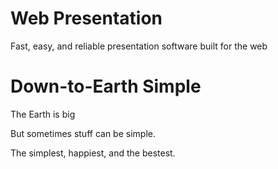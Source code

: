 # Web Presentation

Fast, easy, and reliable presentation software built for the web

# Down-to-Earth Simple

The Earth is big

But sometimes stuff can be simple.

The simplest, happiest, and the bestest.

